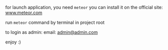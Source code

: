for launch application, you need `meteor` you can install it on the official site: www.meteor.com

run `meteor` command by terminal in project root

to login as admin: email: admin@admin.com

enjoy :)
